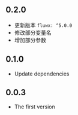 ## 0.2.0

* 更新版本 `fluwx: ^5.0.0`
* 修改部分变量名
* 增加部分参数

## 0.1.0

* Update dependencies

## 0.0.3

* The first version
